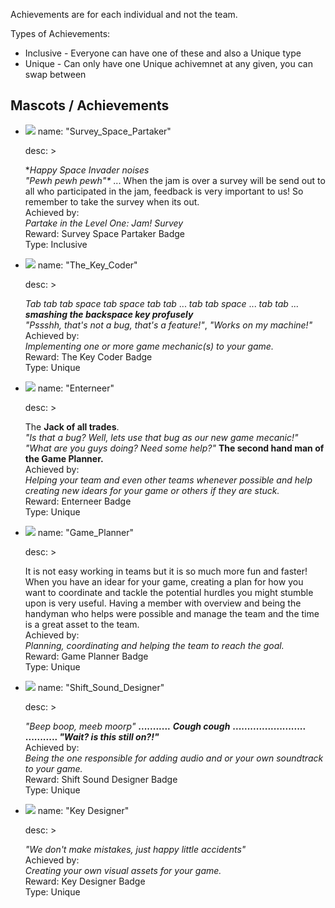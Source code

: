 Achievements are for each individual and not the team.

Types of Achievements:
   - Inclusive - Everyone can have one of these and also a Unique type
   - Unique - Can only have one Unique achivemnet at any given, you can swap between

## Mascots / Achievements

- 
  ![](https://user-images.githubusercontent.com/25123512/69001890-d78c0700-08e6-11ea-9bba-7697f2a2d410.png)
  name: "Survey_Space_Partaker"
  
  desc: > 
  
    *_**Happy Space Invader noises*   
      "Pewh pewh pewh"**_ ... When the jam is over a survey will be send out to all who participated in the jam, feedback is very important to us! 
    So remember to take the survey when its out.  
      Achieved by:  
      _Partake in the Level One: Jam! Survey_   
      Reward: Survey Space Partaker Badge  
      Type: Inclusive  
- 
  ![](https://user-images.githubusercontent.com/25123512/69001885-d65ada00-08e6-11ea-9a9d-ee66bc3162f8.png)
  name: "The_Key_Coder"
  
  desc: > 
  
    _Tab tab tab space tab space tab tab_ ... _tab tab space_ ... 
    _tab tab_ ... *_**smashing the backspace key profusely**_*  
    _"Pssshh, that's not a bug, that's a feature!"_, _"Works on my
     machine!"_    
      Achieved by:   
      _Implementing one or more game mechanic(s) to your game._   
      Reward: The Key Coder Badge  
      Type: Unique
- 
  ![](https://user-images.githubusercontent.com/25123512/69001886-d65ada00-08e6-11ea-8f46-03cc4ec044a3.png)
  name: "Enterneer"
  
  desc: >
  
    The **Jack of all trades**.    
      _"Is that a bug? Well, lets use that bug as our new game mecanic!"_
    _"What are you guys doing? Need some help?"_
    **The second hand man of the Game Planner.**  
      Achieved by:   
          _Helping your team and even other teams whenever possible and 
          help creating new idears for your game or others if they are stuck._   
      Reward: Enterneer Badge  
      Type: Unique
- 
  ![](https://user-images.githubusercontent.com/25123512/69001888-d6f37080-08e6-11ea-9908-56939ea2a890.png)
  name: "Game_Planner"
  
  desc: >
  
    It is not easy working in teams but it is so much more fun and faster! 
    When you have an idear for your game, creating a plan for how 
    you want to coordinate and tackle the potential hurdles you 
    might stumble upon is very useful. Having a member with overview 
    and being the handyman who helps were possible and manage the team and 
    the time is a great asset to the team.    
       Achieved by:    
          _Planning, coordinating and helping the team to reach the goal._   
      Reward: Game Planner Badge  
      Type: Unique
- 
  ![](https://user-images.githubusercontent.com/25123512/69001889-d6f37080-08e6-11ea-8002-7ffab9ee06f7.png)
  name: "Shift_Sound_Designer"
  
  desc: >
  
    _"Beep boop, meeb moorp"_ **...........** *_**Cough cough**_* **.........................    
       ........... _"Wait? is this still on?!"_**  
        Achieved by:   
          _Being the one responsible for adding audio and or your own soundtrack to your game._   
      Reward: Shift Sound Designer Badge  
      Type: Unique
- 
  ![](https://user-images.githubusercontent.com/25123512/69001887-d6f37080-08e6-11ea-9358-0cd5d1fdaf60.png)
  name: "Key Designer"
  
  desc: >
  
     *"We don't make mistakes, just happy little accidents"*  
        Achieved by:  
          _Creating your own visual assets for your game._  
      Reward: Key Designer Badge  
      Type: Unique
